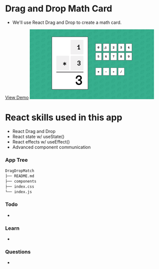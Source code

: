 # Drag and Drop Math Card

- We'll use React Drag and Drop to create a math card.

[View Demo]()
<img width="400" src="https://github.com/moisestech/react-hooks-arcade/blob/master/src/components/Apps/DragDropMatch/public/dragDropMatch.gif">

# React skills used in this app

- React Drag and Drop
- React state w/ useState()
- React effects w/ useEffect()
- Advanced component communication

### App Tree

```bash
DragDropMatch
├── README.md
├── components
├── index.css
└── index.js
```

### Todo

-

### Learn

-

### Questions

-
